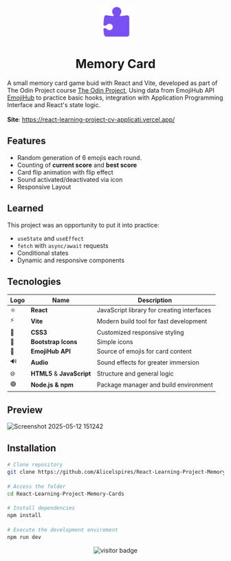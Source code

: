<div align="center">
  <img width="75px" src="/public/img/icons8-puzzle-96.png" alt="logo">
  <h1>Memory Card</h1>
</div>

A small memory card game buid with React and Vite, developed as part of The Odin Project course [The Odin Project](https://www.theodinproject.com/), Using data from EmojiHub API [EmojiHub](https://github.com/cheatsnake/emojihub) to practice basic hooks, integration with Application Programming Interface and React's state logic. 
<br><br>
**Site**: https://react-learning-project-cv-applicati.vercel.app/

## Features

* Random generation of 6 emojis each round.
* Counting of **current score** and **best score**
* Card flip animation with flip effect
* Sound activated/deactivated via icon
* Responsive Layout

## Learned

This project was an opportunity to put it into practice:

* `useState` and `useEffect`
* `fetch` with `async/await` requests
* Conditional states
* Dynamic and responsive components

## Tecnologies

Logo  | Name                       | Description
------|----------------------------|--------------------------
⚛️   | **React**                  | JavaScript library for creating interfaces
⚡   | **Vite**                   | Modern build tool for fast development
🎨   | **CSS3**                   | Customized responsive styling
🧩   | **Bootstrap Icons**        | Simple icons
🧠   | **EmojiHub API**           | Source of emojis for card content
🔊   | **Audio**                  | Sound effects for greater immersion
🌐   | **HTML5** & **JavaScript** | Structure and general logic
🟢   | **Node.js & npm**          | Package manager and build environment

## Preview 

![Screenshot 2025-05-12 151242](https://github.com/user-attachments/assets/b11fdd9e-ab45-49f4-9e88-60dd492a3b5d)

## Installation

```bash
# Clone repository
git clone https://github.com/Alicelspires/React-Learning-Project-Memory-Cards.git

# Access the folder
cd React-Learning-Project-Memory-Cards

# Install dependencies
npm install

# Execute the development enviroment
npm run dev
```

<div align="center">
  
![visitor badge](https://visitor-badge.laobi.icu/badge?page_id=Alicelspires.React-Learning-Project-Memory-Cards&left_color=grey&right_color=black&left_text=Visitors)

</div> 
